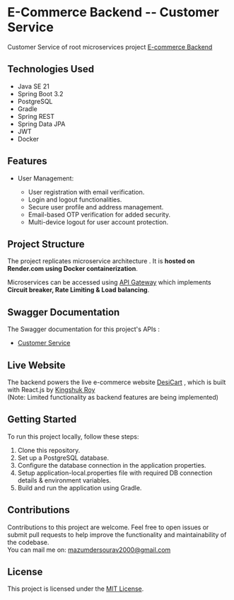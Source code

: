 # E-Commerce Backend -- Customer Service

 Customer Service of root microservices project [E-commerce Backend](https://github.com/Ecommerce-Application-Demo/ecommerce-backend.git)

## Technologies Used

- Java SE 21
- Spring Boot 3.2
- PostgreSQL
- Gradle
- Spring REST
- Spring Data JPA
- JWT
- Docker

 ## Features
 
- User Management:

  - User registration with email verification.
  - Login and logout functionalities.
  - Secure user profile and address management.
  - Email-based OTP verification for added security.
  - Multi-device logout for user account protection.


## Project Structure

The project replicates microservice architecture . It is **hosted on Render.com using Docker containerization**.

Microservices can be accessed using [API Gateway](https://github.com/Ecommerce-Application-Demo/api-gateway) which implements **Circuit breaker, Rate Limiting & Load balancing**.

## Swagger Documentation

The Swagger documentation for this project's APIs : 

- [Customer Service](https://ecommerce-backend-dev.onrender.com/user/swagger-ui/index.html)

## Live Website

The backend powers the live e-commerce website [DesiCart](https://www.desicart.vercel.app) , which is built with React.js by [Kingshuk Roy](https://github.com/kingoroy)  
(Note: Limited functionality as backend features are being implemented)

## Getting Started

To run this project locally, follow these steps:

1. Clone this repository.
2. Set up a PostgreSQL database.
3. Configure the database connection in the application properties.
4. Setup application-local.properties file with required DB connection details & environment variables.
5. Build and run the application using Gradle.

## Contributions

Contributions to this project are welcome. Feel free to open issues or submit pull requests to help improve the functionality and maintainability of the codebase.  
You can mail me on: mazumdersourav2000@gmail.com

## License

This project is licensed under the [MIT License](LICENSE).
